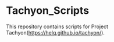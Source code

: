 # Tachyon_Scripts

This repository contains scripts for Project Tachyon(https://helq.github.io/tachyon/).
